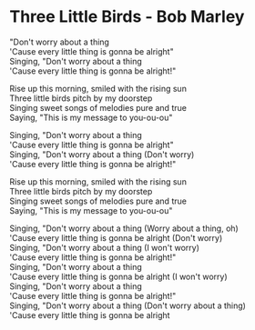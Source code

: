 # Three Little Birds - Bob Marley

"Don't worry about a thing\
'Cause every little thing is gonna be alright"\
Singing, "Don't worry about a thing\
'Cause every little thing is gonna be alright!"

Rise up this morning, smiled with the rising sun\
Three little birds pitch by my doorstep\
Singing sweet songs of melodies pure and true\
Saying, "This is my message to you-ou-ou"

Singing, "Don't worry about a thing\
'Cause every little thing is gonna be alright"\
Singing, "Don't worry about a thing (Don't worry)\
'Cause every little thing is gonna be alright!"

Rise up this morning, smiled with the rising sun\
Three little birds pitch by my doorstep\
Singing sweet songs of melodies pure and true\
Saying, "This is my message to you-ou-ou"

Singing, "Don't worry about a thing (Worry about a thing, oh)\
'Cause every little thing is gonna be alright (Don't worry)\
Singing, "Don't worry about a thing (I won't worry)\
'Cause every little thing is gonna be alright!"\
Singing, "Don't worry about a thing\
'Cause every little thing is gonna be alright (I won't worry)\
Singing, "Don't worry about a thing\
'Cause every little thing is gonna be alright!"\
Singing, "Don't worry about a thing (Don't worry about a thing)\
'Cause every little thing is gonna be alright